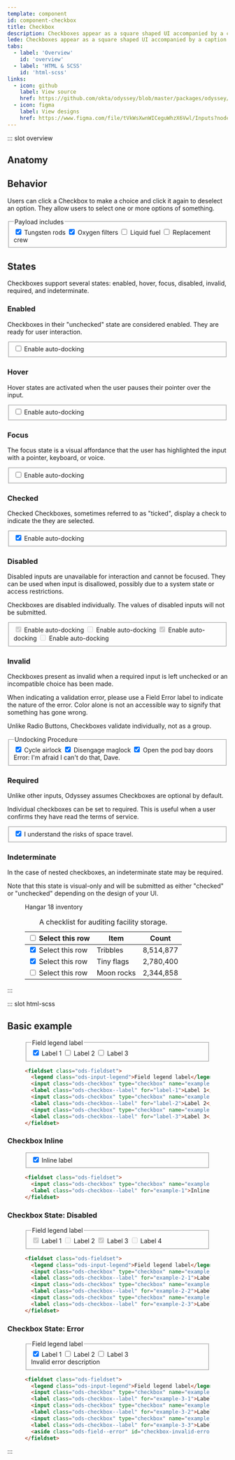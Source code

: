 ```yaml
---
template: component
id: component-checkbox
title: Checkbox
description: Checkboxes appear as a square shaped UI accompanied by a caption.
lede: Checkboxes appear as a square shaped UI accompanied by a caption. Checkboxes can be found in tables, forms, or in and around text inputs.
tabs:
  - label: 'Overview'
    id: 'overview'
  - label: 'HTML & SCSS'
    id: 'html-scss'
links:
  - icon: github
    label: View source
    href: https://github.com/okta/odyssey/blob/master/packages/odyssey/src/scss/components/_checkbox.scss
  - icon: figma
    label: View designs
    href: https://www.figma.com/file/tVkWsXwnWICeguWhzX6Vwl/Inputs?node-id=476%3A3490
---
```


::: slot overview

## Anatomy

<Anatomy img="images/anatomy-checkbox.svg"/>

## Behavior

<Description>

Users can click a Checkbox to make a choice and click it again to deselect an option. They allow users to select one or more options of something.

</Description>

<Visual>

  <fieldset class="ods-fieldset">
    <legend class="ods-input-legend">Payload includes</legend>
    <input class="ods-checkbox" type="checkbox" name="overview-behavior[]" id="overview-behavior-1" value="tungsten" checked>
    <label class="ods-checkbox--label" for="overview-behavior-1">Tungsten rods</label>
    <input class="ods-checkbox" type="checkbox" name="overview-behavior[]" id="overview-behavior-2" value="filters" checked>
    <label class="ods-checkbox--label" for="overview-behavior-2">Oxygen filters</label>
    <input class="ods-checkbox" type="checkbox" name="overview-behavior[]" id="overview-behavior-3" value="fuel">
    <label class="ods-checkbox--label" for="overview-behavior-3">Liquid fuel</label>
    <input class="ods-checkbox" type="checkbox" name="overview-behavior[]" id="overview-behavior-4" value="crew">
    <label class="ods-checkbox--label" for="overview-behavior-4">Replacement crew</label>
  </fieldset>

</Visual>

## States

<Description>

Checkboxes support several states: enabled, hover, focus, disabled, invalid, required, and indeterminate.

</Description>

### Enabled

<Description>

Checkboxes in their "unchecked" state are considered enabled. They are ready for user interaction.

</Description>

<Visual>
  <fieldset class="ods-fieldset">
    <input class="ods-checkbox" type="checkbox" name="overview-enabled" id="overview-enabled" value="overview-enabled">
    <label class="ods-checkbox--label" for="overview-enabled">Enable auto-docking</label>
  </fieldset>
</Visual>

### Hover

<Description>

Hover states are activated when the user pauses their pointer over the input.

</Description>

<Visual>
  <fieldset class="ods-fieldset">
    <input class="ods-checkbox" type="checkbox" name="overview-hover" id="overview-hover" value="overview-hover">
    <label class="ods-checkbox--label is-ods-checkbox-hover" for="overview-hover">Enable auto-docking</label>
  </fieldset>
</Visual>

### Focus

<Description>

The focus state is a visual affordance that the user has highlighted the input with a pointer, keyboard, or voice.

</Description>

<Visual>
  <fieldset class="ods-fieldset">
    <input class="ods-checkbox is-ods-checkbox-focus" type="checkbox" name="overview-focus" id="overview-focus" value="overview-focus">
    <label class="ods-checkbox--label is-ods-checkbox-focus" for="overview-focus">Enable auto-docking</label>
  </fieldset>
</Visual>

### Checked

<Description>

Checked Checkboxes, sometimes referred to as "ticked", display a check to indicate the they are selected.

</Description>

<Visual>
  <fieldset class="ods-fieldset">
    <input checked class="ods-checkbox" type="checkbox" name="overview-checked" id="overview-checked" value="overview-checked">
    <label class="ods-checkbox--label" for="overview-checked">Enable auto-docking</label>
  </fieldset>
</Visual>

### Disabled

<Description>

Disabled inputs are unavailable for interaction and cannot be focused. They can be used when input is disallowed, possibly due to a system state or access restrictions.

Checkboxes are disabled individually. The values of disabled inputs will not be submitted.

</Description>

<Visual>
  <fieldset class="ods-fieldset">
    <input class="ods-checkbox" type="checkbox" name="overview-disabled[]" id="overview-disabled-checked" value="overview-disabled" checked disabled>
    <label class="ods-checkbox--label" for="overview-disabled-checked">Enable auto-docking</label>
    <input class="ods-checkbox" type="checkbox" name="overview-disabled[]" id="overview-disabled" value="overview-disabled" disabled>
    <label class="ods-checkbox--label" for="overview-disabled">Enable auto-docking</label>
    <input class="ods-checkbox" type="checkbox" name="overview-disabled[]" id="overview-disabled-invalid-checked" value="overview-disabled" checked disabled data-invalid>
    <label class="ods-checkbox--label" for="overview-disabled-invalid-checked">Enable auto-docking</label>
    <input class="ods-checkbox" type="checkbox" name="overview-disabled[]" id="overview-disabled-invalid" value="overview-disabled" disabled data-invalid>
    <label class="ods-checkbox--label" for="overview-disabled-invalid">Enable auto-docking</label>
  </fieldset>
</Visual>

### Invalid

<Description>

Checkboxes present as invalid when a required input is left unchecked or an incompatible choice has been made.

When indicating a validation error, please use a Field Error label to indicate the nature of the error. Color alone is not an accessible way to signify that something has gone wrong.

Unlike Radio Buttons, Checkboxes validate individually, not as a group.

</Description>

<Visual>
  <fieldset class="ods-fieldset">
    <legend class="ods-input-legend">Undocking Procedure</legend>
    <input class="ods-checkbox" type="checkbox" name="overview-invalid[]" id="overview-invalid-1" value="overview-invalid-1" checked>
    <label class="ods-checkbox--label" for="overview-invalid-1">Cycle airlock</label>
    <input checked class="ods-checkbox" type="checkbox" name="overview-invalid[]" id="overview-invalid-2" value="overview-invalid-2">
    <label class="ods-checkbox--label" for="overview-invalid-2">Disengage maglock</label>
    <input class="ods-checkbox" type="checkbox" name="overview-invalid[]" id="overview-invalid-3" value="overview-invalid-3" aria-describedby="overview-invalid-3-error" data-invalid checked>
    <label class="ods-checkbox--label" for="overview-invalid-3">Open the pod bay doors</label>
    <aside class="ods-field--error" id="overview-invalid-3-error">
      <span class="u-visually-hidden">Error:</span> I'm afraid I can't do that, Dave.
    </aside>
  </fieldset>
</Visual>

### Required

<Description>

Unlike other inputs, Odyssey assumes Checkboxes are optional by default.

Individual checkboxes can be set to required. This is useful when a user confirms they have read the terms of service.

</Description>

<Visual>
  <fieldset class="ods-fieldset">
    <input class="ods-checkbox" type="checkbox" name="overview-required" id="overview-required" value="terms-accepted" checked required>
    <label class="ods-checkbox--label" for="overview-required">I understand the risks of space travel.</label>
  </fieldset>
</Visual>

### Indeterminate

<Description>

In the case of nested checkboxes, an indeterminate state may be required.

Note that this state is visual-only and will be submitted as either "checked" or "unchecked" depending on the design of your UI.

</Description>

<Visual>
  <figure class="ods-table--figure">
    <figcaption class="ods-table--figcaption">
      Hangar 18 inventory
    </figcaption>
    <table class="ods-table">
      <caption>A checklist for auditing facility storage.</caption>
      <thead>
        <tr>
          <th scope="column" class="is-ods-table-checkbox">
            <input class="ods-checkbox" type="checkbox" name="row[all]" data-example-indeterminate value="check-all">
            <label class="ods-checkbox--label" for="checkbox-all">
              <span class="u-visually-hidden">Select this row</span>
            </label>
          </th>
          <th scope="column">Item</th>
          <th scope="column" class="is-ods-table-num">Count</th>
        </tr>
      </thead>
      <tbody>
        <tr>
          <td class="is-ods-table-checkbox">
            <input class="ods-checkbox" type="checkbox" name="row[0]" id="checkbox-0" value="check-0" checked>
            <label class="ods-checkbox--label" for="checkbox-0">
              <span class="u-visually-hidden">Select this row</span>
            </label>
          </td>
          <td>Tribbles</td>
          <td class="is-ods-table-num">8,514,877</td>
        </tr>
        <tr>
          <td class="is-ods-table-checkbox">
            <input class="ods-checkbox" type="checkbox" name="row[1]" id="checkbox-1" value="check-1" checked>
            <label class="ods-checkbox--label" for="checkbox-1">
              <span class="u-visually-hidden">Select this row</span>
            </label>
          </td>
          <td>Tiny flags</td>
          <td class="is-ods-table-num">2,780,400</td>
        </tr>
        <tr>
          <td class="is-ods-table-checkbox">
            <input class="ods-checkbox" type="checkbox" name="row[2]" id="checkbox-2" value="check-2">
            <label class="ods-checkbox--label" for="checkbox-2">
              <span class="u-visually-hidden">Select this row</span>
            </label>
          </td>
          <td>Moon rocks</td>
          <td class="is-ods-table-num">2,344,858</td>
        </tr>
      </tbody>
    </table>
  </figure>
</Visual>

<script>
export default {
  mounted () {
    let checkbox = this.$el.querySelectorAll("[data-example-indeterminate]");

    checkbox.forEach((input) => {
      input.indeterminate = true;
    })
  }
}
</script>

:::

::: slot html-scss

## Basic example

<figure class="docs-example">
  <div class="docs-example--rendered">
    <fieldset class="ods-fieldset">
      <legend class="ods-input-legend">Field legend label</legend>
      <input class="ods-checkbox" type="checkbox" name="example-0" id="example-0-1" value="value-1" checked>
      <label class="ods-checkbox--label" for="example-0-1">Label 1</label>
      <input class="ods-checkbox" type="checkbox" name="example-0" id="example-0-2" value="value-2">
      <label class="ods-checkbox--label" for="example-0-2">Label 2</label>
      <input class="ods-checkbox" type="checkbox" name="example-0" id="example-0-3" value="value-3">
      <label class="ods-checkbox--label" for="example-0-3">Label 3</label>
    </fieldset>
  </div>

  ```html
  <fieldset class="ods-fieldset">
    <legend class="ods-input-legend">Field legend label</legend>
    <input class="ods-checkbox" type="checkbox" name="example-0" id="label-1" value="value-1" checked>
    <label class="ods-checkbox--label" for="label-1">Label 1</label>
    <input class="ods-checkbox" type="checkbox" name="example-0" id="label-2" value="value-2">
    <label class="ods-checkbox--label" for="label-2">Label 2</label>
    <input class="ods-checkbox" type="checkbox" name="example-0" id="label-3" value="value-3">
    <label class="ods-checkbox--label" for="label-3">Label 3</label>
  </fieldset>
  ```

</figure>

### <span class="u-visually-hidden">Checkbox</span> Inline

<figure class="docs-example">
  <div class="docs-example--rendered">
    <fieldset class="ods-fieldset">
      <input class="ods-checkbox" type="checkbox" name="example-1" id="example-1" value="terms-accepted" checked required>
      <label class="ods-checkbox--label" for="example-1">Inline label</label>
    </fieldset>
  </div>

  ```html
  <fieldset class="ods-fieldset">
    <input class="ods-checkbox" type="checkbox" name="example-1" id="example-1" value="terms-accepted" checked required>
    <label class="ods-checkbox--label" for="example-1">Inline label</label>
  </fieldset>
  ```
</figure>

### <span class="u-visually-hidden">Checkbox</span> State: Disabled

<figure class="docs-example">
  <div class="docs-example--rendered">
    <fieldset class="ods-fieldset">
      <legend class="ods-input-legend">Field legend label</legend>
      <input class="ods-checkbox" type="checkbox" name="example-2" id="example-2-1" value="value-1" checked disabled>
      <label class="ods-checkbox--label" for="example-2-1">Label 1</label>
      <input class="ods-checkbox" type="checkbox" name="example-2" id="example-2-2" value="value-2" disabled>
      <label class="ods-checkbox--label" for="example-2-2">Label 2</label>
      <input class="ods-checkbox" type="checkbox" name="example-2" id="example-2-3" value="value-3" checked disabled data-invalid>
      <label class="ods-checkbox--label" for="example-2-3">Label 3</label>
      <input class="ods-checkbox" type="checkbox" name="example-2" id="example-2-4" value="value-4" disabled data-invalid>
      <label class="ods-checkbox--label" for="example-2-4">Label 4</label>
    </fieldset>
  </div>

  ```html
  <fieldset class="ods-fieldset">
    <legend class="ods-input-legend">Field legend label</legend>
    <input class="ods-checkbox" type="checkbox" name="example-2" id="example-2-1" value="value-1" checked disabled>
    <label class="ods-checkbox--label" for="example-2-1">Label 1</label>
    <input class="ods-checkbox" type="checkbox" name="example-2" id="example-2-2" value="value-2" disabled>
    <label class="ods-checkbox--label" for="example-2-2">Label 2</label>
    <input class="ods-checkbox" type="checkbox" name="example-2" id="example-2-3" value="value-3" disabled>
    <label class="ods-checkbox--label" for="example-2-3">Label 3</label>
  </fieldset>
  ```
</figure>

### <span class="u-visually-hidden">Checkbox</span> State: Error

<figure class="docs-example">
  <div class="docs-example--rendered">
    <fieldset class="ods-fieldset">
      <legend class="ods-input-legend">Field legend label</legend>
      <input class="ods-checkbox" type="checkbox" name="example-3" id="example-3-1" value="value-1" checked data-invalid>
      <label class="ods-checkbox--label" for="example-3-1">Label 1</label>
      <input class="ods-checkbox" type="checkbox" name="example-3" id="example-3-2" value="value-2" data-invalid>
      <label class="ods-checkbox--label" for="example-3-2">Label 2</label>
      <input class="ods-checkbox" type="checkbox" name="example-3" id="example-3-3" value="value-3" data-invalid>
      <label class="ods-checkbox--label" for="example-3-3">Label 3</label>
      <aside class="ods-field--error" id="checkbox-invalid-error">Invalid error description</aside>
    </fieldset>
  </div>

  ```html
  <fieldset class="ods-fieldset">
    <legend class="ods-input-legend">Field legend label</legend>
    <input class="ods-checkbox" type="checkbox" name="example-3" id="example-3-1" value="value-1" checked data-invalid>
    <label class="ods-checkbox--label" for="example-3-1">Label 1</label>
    <input class="ods-checkbox" type="checkbox" name="example-3" id="example-3-2" value="value-2" data-invalid>
    <label class="ods-checkbox--label" for="example-3-2">Label 2</label>
    <input class="ods-checkbox" type="checkbox" name="example-3" id="example-3-3" value="value-3" data-invalid>
    <label class="ods-checkbox--label" for="example-3-3">Label 3</label>
    <aside class="ods-field--error" id="checkbox-invalid-error">Invalid error description</aside>
  </fieldset>
  ```
</figure>

:::
